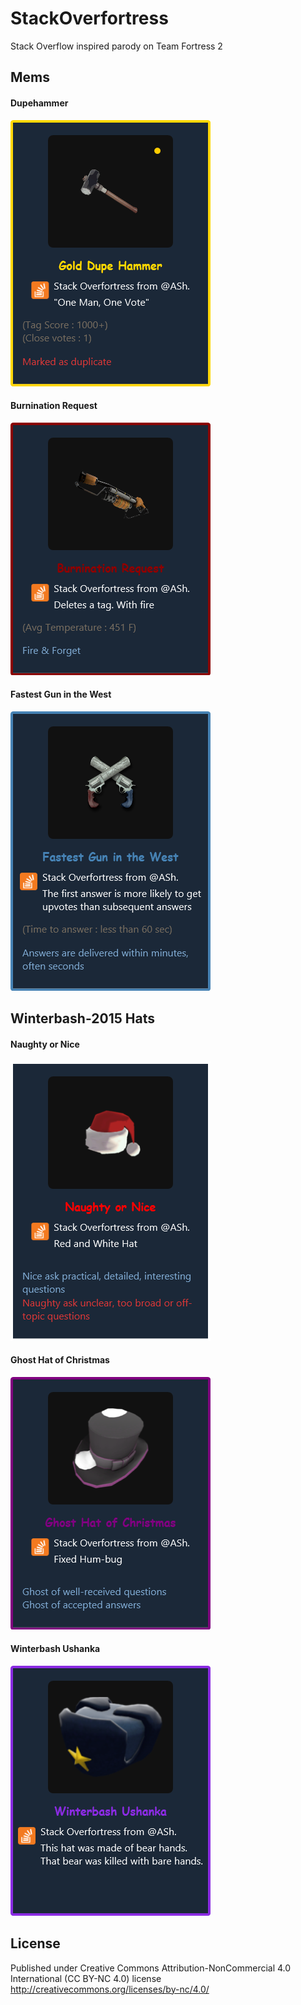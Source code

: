 # StackOverfortress
Stack Overflow inspired parody on Team Fortress 2

## Mems

#### Dupehammer
![](https://github.com/AlexanderSharykin/StackOverfortress/blob/master/Gallery/Gold%20Dupe%20Hammer.png)

#### Burnination Request
![](https://github.com/AlexanderSharykin/StackOverfortress/blob/master/Gallery/Burnination%20Request.png)

#### Fastest Gun in the West
![](https://github.com/AlexanderSharykin/StackOverfortress/blob/master/Gallery/Fastest%20Gun%20in%20the%20West.png)

## Winterbash-2015 Hats

#### Naughty or Nice
![](https://github.com/AlexanderSharykin/StackOverfortress/blob/master/Gallery/Naughty%20or%20Nice.png)

#### Ghost Hat of Christmas
![](https://github.com/AlexanderSharykin/StackOverfortress/blob/master/Gallery/Ghost%20Hat%20of%20Christmas.png)

#### Winterbash Ushanka
![](https://github.com/AlexanderSharykin/StackOverfortress/blob/master/Gallery/Winterbash%20Ushanka.png)

## License
Published under Creative Commons Attribution-NonCommercial 4.0 International (CC BY-NC 4.0) license
http://creativecommons.org/licenses/by-nc/4.0/

